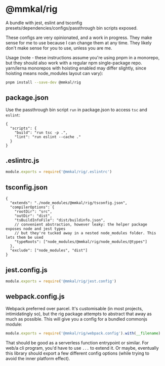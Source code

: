 # @mmkal/rig

A bundle with jest, eslint and tsconfig presets/dependencies/configs/passthrough bin scripts exposed.

These configs are very opinionated, and a work in progress. They make sense for me to use because I can change them at any time. They likely don't make sense for you to use, unless you are me.

Usage (note - these instructions assume you're using pnpm in a monorepo, but they should also work with a regular npm single-package repo. yarn/lerna monorepos with hoisting enabled may differ slightly, since hoisting means node_modules layout can vary):

```bash
pnpm install --save-dev @mmkal/rig
```

## package.json

Use the passthrough bin script `run` in package.json to access `tsc` and `eslint`:

```json5
{
  "scripts": {
    "build": "run tsc -p .",
    "lint": "run eslint --cache ."
  }
}
```

## .eslintrc.js

```js
module.exports = require('@mmkal/rig/.eslintrc')
```

## tsconfig.json

```json5
{
  "extends": "./node_modules/@mmkal/rig/tsconfig.json",
  "compilerOptions": {
    "rootDir": "src",
    "outDir": "dist",
    "tsBuildInfoFile": "dist/buildinfo.json",
    // convenient abstraction, however leaky: the helper package exposes node and jest types
    // but they're tucked away in a nested node_modules folder. This lets them be used
    "typeRoots": ["node_modules/@mmkal/rig/node_modules/@types"]
  },
  "exclude": ["node_modules", "dist"]
}
```

## jest.config.js

```js
module.exports = require('@mmkal/rig/jest.config')
```

## webpack.config.js

Webpack preferred over parcel. It's customisable (in most projects, intimidatingly so), but the rig package attempts to abstract that away as much as possible. This will give you a config for a bundled commonjs module:

```js
module.exports = require('@mmkal/rig/webpack.config').with(__filename)
```

That should be good as a serverless function entrypoint or similar. For web/a cli program, you'd have to use `...` to extend it. Or maybe, eventually this library should export a few different config options (while trying to avoid the inner platform effect).
